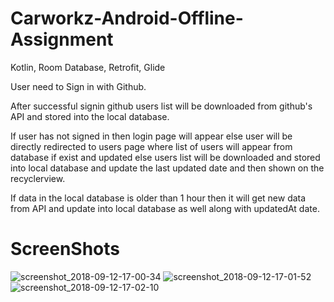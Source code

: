 # Carworkz-Android-Offline-Assignment

Kotlin, Room Database, Retrofit, Glide

User need to Sign in with Github.

After successful signin github users list will be downloaded from github's API and stored into the local database.

If user has not signed in then login page will appear else user will be directly redirected to users page where list of users will appear from database if exist and updated else users list will be downloaded and stored into local database and update the last updated date and then shown on the recyclerview. 

If data in the local database is older than 1 hour then it will get new data from API and update into local database as well along with updatedAt date.

# ScreenShots

![screenshot_2018-09-12-17-00-34](https://user-images.githubusercontent.com/1027655/45422858-2b7dd900-b6af-11e8-94bd-fc4655e65f41.png)
![screenshot_2018-09-12-17-01-52](https://user-images.githubusercontent.com/1027655/45422862-2e78c980-b6af-11e8-9450-65f0b37fc1fd.png)
![screenshot_2018-09-12-17-02-10](https://user-images.githubusercontent.com/1027655/45422867-3173ba00-b6af-11e8-992a-86865717e248.png)
